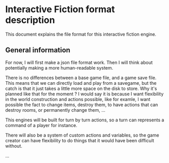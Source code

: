 # Interactive Fiction format description

This document explains the file format for this interactive fiction engine.

## General information

For now, I will first make a json file format work. Then I will think about potentially making a more human-readable system.

There is no differences between a base game file, and a game save file.
This means that we can directly load and play from a savegame, but the catch is that it just takes a little more space on the disk to store.
Why it's planned like that for the moment ? I would say it is because I want flexibility in the world construction and actions possible, like for examle, I want possible the fact to change items, destroy them, to have actions that can destroy rooms, or permanently change them, ...

This engines will be built for turn by turn actions, so a turn can represents a command of a player for instance.

There will also be a system of custom actions and variables, so the game creator can have flexibility to do things that it would have been difficult without.

...